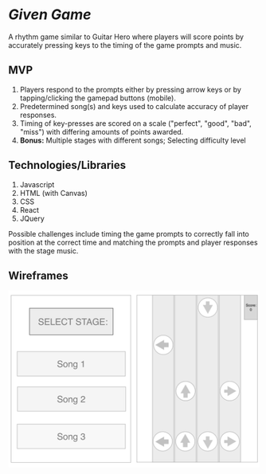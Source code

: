 # *Given Game*
A rhythm game similar to Guitar Hero where players will score points by accurately pressing keys to the timing of the game prompts and music.  


## MVP
1. Players respond to the prompts either by pressing arrow keys or by tapping/clicking the gamepad buttons (mobile).
1. Predetermined song(s) and keys used to calculate accuracy of player responses.
1. Timing of key-presses are scored on a scale ("perfect", "good", "bad", "miss") with differing amounts of points awarded. 
1. **Bonus:** Multiple stages with different songs; Selecting difficulty level


## Technologies/Libraries
1. Javascript 
2. HTML (with Canvas)
3. CSS
4. React
5. JQuery

Possible challenges include timing the game prompts to correctly fall into position at the correct time and matching the prompts and player responses with the stage music.


## Wireframes 

![Wireframe](/client/public/images/wireframe.png?raw=true)

